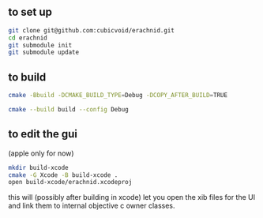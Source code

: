 ## to set up

```sh
git clone git@github.com:cubicvoid/erachnid.git
cd erachnid
git submodule init
git submodule update
```

## to build

```sh
cmake -Bbuild -DCMAKE_BUILD_TYPE=Debug -DCOPY_AFTER_BUILD=TRUE

cmake --build build --config Debug
```

## to edit the gui

(apple only for now)

```sh
mkdir build-xcode
cmake -G Xcode -B build-xcode .
open build-xcode/erachnid.xcodeproj
```

this will (possibly after building in xcode) let you open the xib files for the UI and link them to internal objective c owner classes.